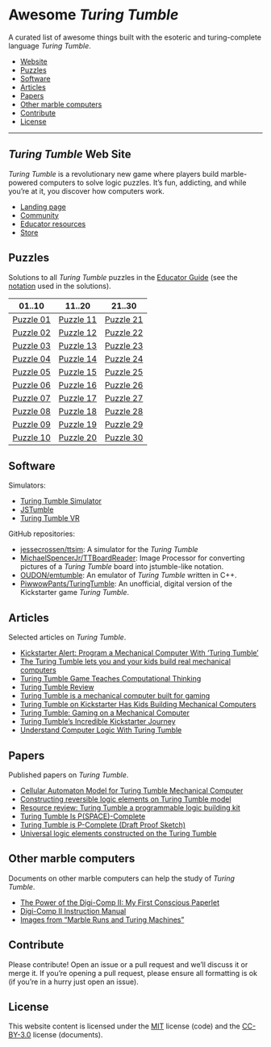 # Awesome _Turing Tumble_

A curated list of awesome things built with the esoteric and
turing-complete language _Turing Tumble_.

* [Website](#turing-tumble-web-site)
* [Puzzles](#puzzles)
* [Software](#software)
* [Articles](#articles)
* [Papers](#papers)
* [Other marble computers](#other-marble-computers)
* [Contribute](#contribute)
* [License](#license)

------------------------------------------------------------------------

## _Turing Tumble_ Web Site

_Turing Tumble_ is a revolutionary new game where players build marble-powered
computers to solve logic puzzles. It’s fun, addicting, and while you’re at it,
you discover how computers work.

* [Landing page](https://www.turingtumble.com/)
* [Community](https://community.turingtumble.com/)
* [Educator resources](https://edu.turingtumble.com/)
* [Store](https://store.turingtumble.com/)

## Puzzles

Solutions to all _Turing Tumble_ puzzles in the [Educator Guide](text/EducatorGuide.md)
(see the [notation](text/LEGEND.md) used in the solutions).

| 01..10                      | 11..20                      | 21..30                      |
|-----------------------------|-----------------------------|-----------------------------|
|[Puzzle 01](text/puzzle01.md)|[Puzzle 11](text/puzzle11.md)|[Puzzle 21](text/puzzle21.md)|
|[Puzzle 02](text/puzzle02.md)|[Puzzle 12](text/puzzle12.md)|[Puzzle 22](text/puzzle22.md)|
|[Puzzle 03](text/puzzle03.md)|[Puzzle 13](text/puzzle13.md)|[Puzzle 23](text/puzzle23.md)|
|[Puzzle 04](text/puzzle04.md)|[Puzzle 14](text/puzzle14.md)|[Puzzle 24](text/puzzle24.md)|
|[Puzzle 05](text/puzzle05.md)|[Puzzle 15](text/puzzle15.md)|[Puzzle 25](text/puzzle25.md)|
|[Puzzle 06](text/puzzle06.md)|[Puzzle 16](text/puzzle16.md)|[Puzzle 26](text/puzzle26.md)|
|[Puzzle 07](text/puzzle07.md)|[Puzzle 17](text/puzzle17.md)|[Puzzle 27](text/puzzle27.md)|
|[Puzzle 08](text/puzzle08.md)|[Puzzle 18](text/puzzle18.md)|[Puzzle 28](text/puzzle28.md)|
|[Puzzle 09](text/puzzle09.md)|[Puzzle 19](text/puzzle19.md)|[Puzzle 29](text/puzzle29.md)|
|[Puzzle 10](text/puzzle10.md)|[Puzzle 20](text/puzzle20.md)|[Puzzle 30](text/puzzle30.md)|

## Software

Simulators:

* [Turing Tumble Simulator](https://jessecrossen.github.io/ttsim/)
* [JSTumble](https://www.lodev.org/jstumble/)
* [Turing Tumble VR](https://store.steampowered.com/app/898440/Turing_Tumble_VR/)

GitHub repositories:

* [jessecrossen/ttsim](https://github.com/jessecrossen/ttsim): A simulator for the _Turing Tumble_
* [MichaelSpencerJr/TTBoardReader](https://github.com/MichaelSpencerJr/TTBoardReader): Image Processor for converting pictures of a _Turing Tumble_ board into jstumble-like notation.
* [OUDON/emtumble](https://github.com/OUDON/emtumble): An emulator of _Turing Tumble_ written in C++.
* [PiwwowPants/TuringTumble](https://github.com/PiwwowPants/TuringTumble): An unofficial, digital version of the Kickstarter game _Turing Tumble_.

## Articles

Selected articles on _Turing Tumble_.

* [Kickstarter Alert: Program a Mechanical Computer With ‘Turing Tumble’](https://geekdad.com/2017/05/kickstarter-alert-turing-tumble/)
* [The Turing Tumble lets you and your kids build real mechanical computers](https://techcrunch.com/2017/05/30/the-turing-tumble-lets-you-and-your-kids-build-real-mechanical-computers/)
* [Turing Tumble Game Teaches Computational Thinking](https://www.bethel.edu/news/articles/2017/june/turing-tumble)
* [Turing Tumble Review](https://tbgd.blog/2019/01/13/turing-tumble/)
* [Turing Tumble is a mechanical computer built for gaming](https://www.popularmechanics.co.za/stuff/turing-tumble-mechanical-computer/)
* [Turing Tumble on Kickstarter Has Kids Building Mechanical Computers](https://www.macobserver.com/news/product-news/turing-tumble-kickstarter-kids-building-mechanical-computers/)
* [Turing Tumble: Gaming on a Mechanical Computer](https://www.kickstarter.com/projects/871405126/turing-tumble-gaming-on-a-mechanical-computer)
* [Turing Tumble’s Incredible Kickstarter Journey](https://theworks.org/turing-tumbles-incredible-kickstarter-journey/)
* [Understand Computer Logic With Turing Tumble](https://www.i-programmer.info/news/150-training-a-education/10830-learn-computer-logic-with-turing-tumble-.html)

## Papers

Published papers on _Turing Tumble_.

* [Cellular Automaton Model for Turing Tumble Mechanical Computer](https://ieeexplore.ieee.org/abstract/document/8590868)
* [Constructing reversible logic elements on Turing Tumble model](http://www.automata2018.ugent.be/files/proceedings_main.pdf)
* [Resource review: Turing Tumble a programmable logic building kit](https://search.informit.com.au/documentSummary;dn=524095287395978;res=IELHSS)
* [Turing Tumble Is P(SPACE)-Complete](https://link.springer.com/chapter/10.1007/978-3-030-17402-6_23)
* [Turing Tumble is P-Complete (Draft Proof Sketch)](https://sites.ualberta.ca/~jhoover/TuringTumble/TuringTumbleIsPComplete.htm)
* [Universal logic elements constructed on the Turing Tumble](https://link.springer.com/article/10.1007/s11047-019-09760-8)

## Other marble computers

Documents on other marble computers can help the study of _Turing Tumble_.

* [The Power of the Digi-Comp II: My First Conscious Paperlet](https://www.scottaaronson.com/blog/?p=1902)
* [Digi-Comp II Instruction Manual](https://cdn.evilmadscientist.com/KitInstrux/DCII-manual.pdf)
* [Images from “Marble Runs and Turing Machines”](https://nbickford.wordpress.com/2014/03/25/images-from-marble-runs-and-turing-machines/)

## Contribute

Please contribute! Open an issue or a pull request and we’ll discuss it or
merge it. If you’re opening a pull request, please ensure all formatting is ok
(if you’re in a hurry just open an issue).

## License

This website content is licensed under the
[MIT](https://github.com/fadado/awesome-turing-tumble/blob/master/LICENSE)
license (code) and the
[CC-BY-3.0](https://creativecommons.org/licenses/by/3.0/) license (documents).
